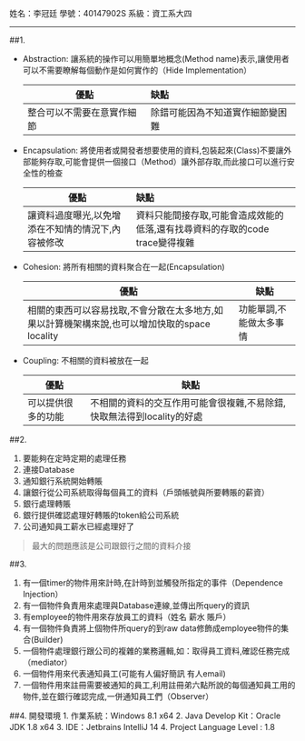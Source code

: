姓名：李冠廷
學號：40147902S
系級：資工系大四

 

---
##1. 
* Abstraction:
	讓系統的操作可以用簡單地概念(Method name)表示,讓使用者可以不需要瞭解每個動作是如何實作的（Hide Implementation）

	| 優點        | 缺點           |
	| ------------- |:-------------|
	|整合可以不需要在意實作細節 | 除錯可能因為不知道實作細節變困難 |


* Encapsulation:
		將使用者或開發者想要使用的資料,包裝起來(Class)不要讓外部能夠存取,可能會提供一個接口（Method）讓外部存取,而此接口可以進行安全性的檢查
		
	| 優點        | 缺點           |
	| ------------- |:------------- |
	| 讓資料過度曝光,以免增添在不知情的情況下,內容被修改      | 資料只能間接存取,可能會造成效能的低落,還有找尋資料的存取的code trace變得複雜 |


* Cohesion:
		將所有相關的資料聚合在一起(Encapsulation)

	| 優點        | 缺點           |
	| ------------- |------------- |
	| 相關的東西可以容易找取,不會分散在太多地方,如果以計算機架構來說,也可以增加快取的space locality | 功能單調,不能做太多事情 |

* Coupling:
		不相關的資料被放在一起

	| 優點        | 缺點           |
	| ------------- | ------------- |
	| 可以提供很多的功能 | 不相關的資料的交互作用可能會很複雜,不易除錯,快取無法得到locality的好處 |


##2.
1. 要能夠在定時定期的處理任務
2. 連接Database
3. 通知銀行系統開始轉賬
4. 讓銀行從公司系統取得每個員工的資料（戶頭帳號與所要轉賬的薪資）
5. 銀行處理轉賬
6. 銀行提供確認處理好轉賬的token給公司系統
7. 公司通知員工薪水已經處理好了

>最大的問題應該是公司跟銀行之間的資料介接


##3.
1. 有一個timer的物件用來計時,在計時到並觸發所指定的事件（Dependence Injection）
2. 有一個物件負責用來處理與Database連線,並傳出所query的資訊
3. 有employee的物件用來存放員工的資料（姓名 薪水 賬戶）
4. 有一個物件負責將上個物件所query的到raw data修飾成employee物件的集合(Builder)
5. 一個物件處理銀行跟公司的複雜的業務邏輯,如：取得員工資料,確認任務完成（mediator）
6. 一個物件用來代表通知員工(可能有人偏好簡訊 有人email)
7. 一個物件用來註冊需要被通知的員工,利用註冊弟六點所說的每個通知員工用的物件,並在銀行確認完成,一併通知員工們（Observer）


##4.
	開發環境
	1. 作業系統：Windows 8.1 x64
	2. Java Develop Kit：Oracle JDK 1.8 x64
	3. IDE：Jetbrains IntelliJ 14
	4. Project Language Level : 1.8